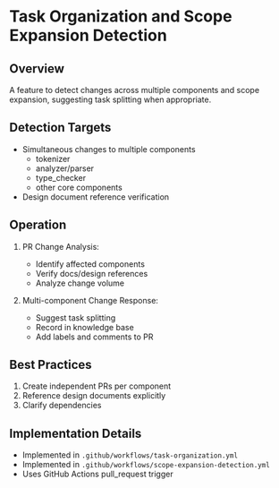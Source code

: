# Task Organization and Scope Expansion Detection

## Overview
A feature to detect changes across multiple components and scope expansion, suggesting task splitting when appropriate.

## Detection Targets
- Simultaneous changes to multiple components
  - tokenizer
  - analyzer/parser
  - type_checker
  - other core components
- Design document reference verification

## Operation
1. PR Change Analysis:
   - Identify affected components
   - Verify docs/design references
   - Analyze change volume

2. Multi-component Change Response:
   - Suggest task splitting
   - Record in knowledge base
   - Add labels and comments to PR

## Best Practices
1. Create independent PRs per component
2. Reference design documents explicitly
3. Clarify dependencies

## Implementation Details
- Implemented in `.github/workflows/task-organization.yml`
- Implemented in `.github/workflows/scope-expansion-detection.yml`
- Uses GitHub Actions pull_request trigger
